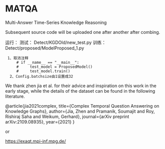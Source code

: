 # MATQA
Multi-Answer Time-Series Knowledge Reasoning


Subsequent source code will be uploaded one after another after combing.





运行：
  测试：
	Detect/KGDOld/new_test.py
  训练：
    Detect/proposed/ModelProposed_1.py

     1、取消注释
         # if __name__ == "__main__":
         #     test_model = ProposedModel()
         #     test_model.train()
	  2、Config.batchsize由1设置成32





We thank zhen jia et al. for their advice and inspiration on this work in the early stage, while the details of the dataset can be found in the following literature.

@article{jia2021complex,
  title={Complex Temporal Question Answering on Knowledge Graphs},
  author={Jia, Zhen and Pramanik, Soumajit and Roy, Rishiraj Saha and Weikum, Gerhard},
  journal={arXiv preprint arXiv:2109.08935},
  year={2021}
}

or 

https://exaqt.mpi-inf.mpg.de/
